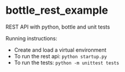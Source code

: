 # bottle_rest_example
REST API with python, bottle and unit tests

Running instructions:

* Create and load a virtual environment
* To run the rest api: `python startup.py`
* To run the tests: `python -m unittest tests`

